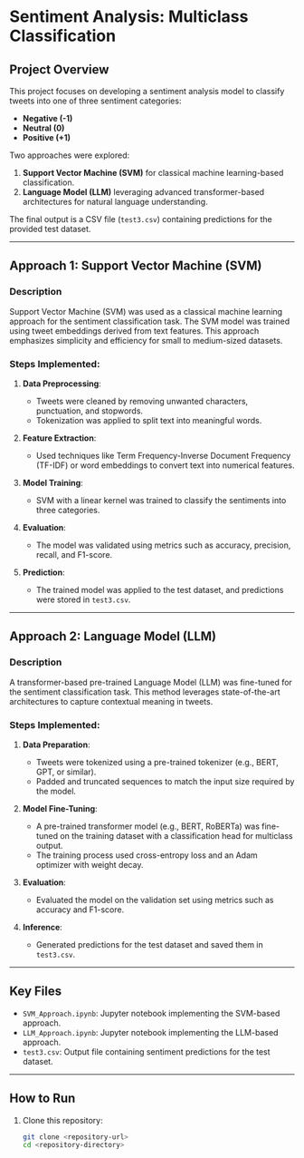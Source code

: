 # Sentiment Analysis: Multiclass Classification  

## Project Overview  
This project focuses on developing a sentiment analysis model to classify tweets into one of three sentiment categories:  
- **Negative (-1)**  
- **Neutral (0)**  
- **Positive (+1)**  

Two approaches were explored:  
1. **Support Vector Machine (SVM)** for classical machine learning-based classification.  
2. **Language Model (LLM)** leveraging advanced transformer-based architectures for natural language understanding.  

The final output is a CSV file (`test3.csv`) containing predictions for the provided test dataset.  

---

## Approach 1: Support Vector Machine (SVM)  
### Description  
Support Vector Machine (SVM) was used as a classical machine learning approach for the sentiment classification task. The SVM model was trained using tweet embeddings derived from text features. This approach emphasizes simplicity and efficiency for small to medium-sized datasets.  

### Steps Implemented:  
1. **Data Preprocessing**:  
   - Tweets were cleaned by removing unwanted characters, punctuation, and stopwords.  
   - Tokenization was applied to split text into meaningful words.  

2. **Feature Extraction**:  
   - Used techniques like Term Frequency-Inverse Document Frequency (TF-IDF) or word embeddings to convert text into numerical features.  

3. **Model Training**:  
   - SVM with a linear kernel was trained to classify the sentiments into three categories.  

4. **Evaluation**:  
   - The model was validated using metrics such as accuracy, precision, recall, and F1-score.  

5. **Prediction**:  
   - The trained model was applied to the test dataset, and predictions were stored in `test3.csv`.  

---

## Approach 2: Language Model (LLM)  
### Description  
A transformer-based pre-trained Language Model (LLM) was fine-tuned for the sentiment classification task. This method leverages state-of-the-art architectures to capture contextual meaning in tweets.  

### Steps Implemented:  
1. **Data Preparation**:  
   - Tweets were tokenized using a pre-trained tokenizer (e.g., BERT, GPT, or similar).  
   - Padded and truncated sequences to match the input size required by the model.  

2. **Model Fine-Tuning**:  
   - A pre-trained transformer model (e.g., BERT, RoBERTa) was fine-tuned on the training dataset with a classification head for multiclass output.  
   - The training process used cross-entropy loss and an Adam optimizer with weight decay.  

3. **Evaluation**:  
   - Evaluated the model on the validation set using metrics such as accuracy and F1-score.  

4. **Inference**:  
   - Generated predictions for the test dataset and saved them in `test3.csv`.  

---

## Key Files  
- `SVM_Approach.ipynb`: Jupyter notebook implementing the SVM-based approach.  
- `LLM_Approach.ipynb`: Jupyter notebook implementing the LLM-based approach.  
- `test3.csv`: Output file containing sentiment predictions for the test dataset.  

---

## How to Run  
1. Clone this repository:  
   ```bash  
   git clone <repository-url>  
   cd <repository-directory>  
